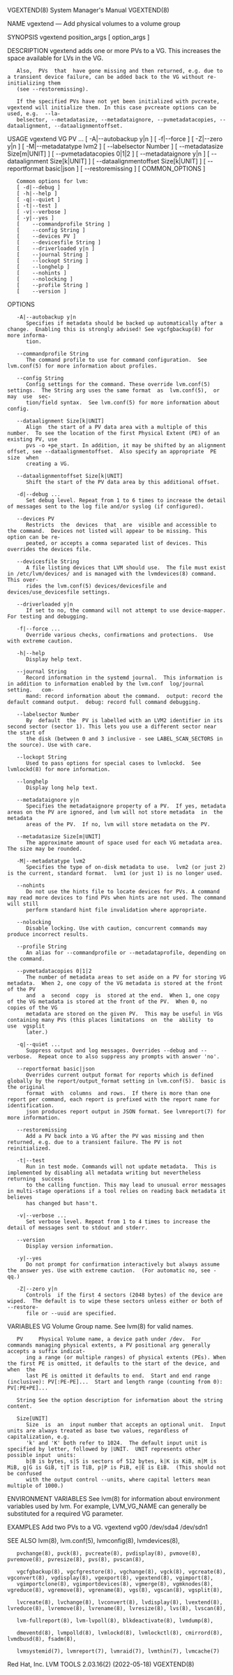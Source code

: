 VGEXTEND(8)							    System Manager's Manual							   VGEXTEND(8)

NAME
       vgextend — Add physical volumes to a volume group

SYNOPSIS
       vgextend position_args
	   [ option_args ]

DESCRIPTION
       vgextend adds one or more PVs to a VG. This increases the space available for LVs in the VG.

       Also,  PVs  that	 have gone missing and then returned, e.g. due to a transient device failure, can be added back to the VG without re-initializing them
       (see --restoremissing).

       If the specified PVs have not yet been initialized with pvcreate, vgextend will initialize them. In this case pvcreate options can be used, e.g.	 --la‐
       belsector, --metadatasize, --metadataignore, --pvmetadatacopies, --dataalignment, --dataalignmentoffset.

USAGE
       vgextend VG PV ...
	   [ -A|--autobackup y|n ]
	   [ -f|--force ]
	   [ -Z|--zero y|n ]
	   [ -M|--metadatatype lvm2 ]
	   [	--labelsector Number ]
	   [	--metadatasize Size[m|UNIT] ]
	   [	--pvmetadatacopies 0|1|2 ]
	   [	--metadataignore y|n ]
	   [	--dataalignment Size[k|UNIT] ]
	   [	--dataalignmentoffset Size[k|UNIT] ]
	   [	--reportformat basic|json ]
	   [	--restoremissing ]
	   [ COMMON_OPTIONS ]

       Common options for lvm:
	   [ -d|--debug ]
	   [ -h|--help ]
	   [ -q|--quiet ]
	   [ -t|--test ]
	   [ -v|--verbose ]
	   [ -y|--yes ]
	   [	--commandprofile String ]
	   [	--config String ]
	   [	--devices PV ]
	   [	--devicesfile String ]
	   [	--driverloaded y|n ]
	   [	--journal String ]
	   [	--lockopt String ]
	   [	--longhelp ]
	   [	--nohints ]
	   [	--nolocking ]
	   [	--profile String ]
	   [	--version ]

OPTIONS

       -A|--autobackup y|n
	      Specifies if metadata should be backed up automatically after a change.  Enabling this is strongly advised! See vgcfgbackup(8) for more informa‐
	      tion.

       --commandprofile String
	      The command profile to use for command configuration.  See lvm.conf(5) for more information about profiles.

       --config String
	      Config settings for the command. These override lvm.conf(5) settings.  The String arg uses the same format  as  lvm.conf(5),  or	may  use  sec‐
	      tion/field syntax.  See lvm.conf(5) for more information about config.

       --dataalignment Size[k|UNIT]
	      Align  the start of a PV data area with a multiple of this number.  To see the location of the first Physical Extent (PE) of an existing PV, use
	      pvs -o +pe_start. In addition, it may be shifted by an alignment offset, see --dataalignmentoffset.  Also specify an appropriate	PE  size  when
	      creating a VG.

       --dataalignmentoffset Size[k|UNIT]
	      Shift the start of the PV data area by this additional offset.

       -d|--debug ...
	      Set debug level. Repeat from 1 to 6 times to increase the detail of messages sent to the log file and/or syslog (if configured).

       --devices PV
	      Restricts	 the  devices  that  are  visible and accessible to the command.  Devices not listed will appear to be missing. This option can be re‐
	      peated, or accepts a comma separated list of devices. This overrides the devices file.

       --devicesfile String
	      A file listing devices that LVM should use.  The file must exist in /etc/lvm/devices/ and is managed with the lvmdevices(8) command.  This over‐
	      rides the lvm.conf(5) devices/devicesfile and devices/use_devicesfile settings.

       --driverloaded y|n
	      If set to no, the command will not attempt to use device-mapper.	For testing and debugging.

       -f|--force ...
	      Override various checks, confirmations and protections.  Use with extreme caution.

       -h|--help
	      Display help text.

       --journal String
	      Record information in the systemd journal.  This information is in addition to information enabled by the lvm.conf  log/journal  setting.	  com‐
	      mand: record information about the command.  output: record the default command output.  debug: record full command debugging.

       --labelsector Number
	      By  default  the	PV is labelled with an LVM2 identifier in its second sector (sector 1). This lets you use a different sector near the start of
	      the disk (between 0 and 3 inclusive - see LABEL_SCAN_SECTORS in the source). Use with care.

       --lockopt String
	      Used to pass options for special cases to lvmlockd.  See lvmlockd(8) for more information.

       --longhelp
	      Display long help text.

       --metadataignore y|n
	      Specifies the metadataignore property of a PV.  If yes, metadata areas on the PV are ignored, and lvm will not store metadata  in	 the  metadata
	      areas of the PV.	If no, lvm will store metadata on the PV.

       --metadatasize Size[m|UNIT]
	      The approximate amount of space used for each VG metadata area.  The size may be rounded.

       -M|--metadatatype lvm2
	      Specifies the type of on-disk metadata to use.  lvm2 (or just 2) is the current, standard format.	 lvm1 (or just 1) is no longer used.

       --nohints
	      Do not use the hints file to locate devices for PVs. A command may read more devices to find PVs when hints are not used. The command will still
	      perform standard hint file invalidation where appropriate.

       --nolocking
	      Disable locking. Use with caution, concurrent commands may produce incorrect results.

       --profile String
	      An alias for --commandprofile or --metadataprofile, depending on the command.

       --pvmetadatacopies 0|1|2
	      The number of metadata areas to set aside on a PV for storing VG metadata.  When 2, one copy of the VG metadata is stored at the front of the PV
	      and  a  second  copy  is	stored at the end.  When 1, one copy of the VG metadata is stored at the front of the PV.  When 0, no copies of the VG
	      metadata are stored on the given PV.  This may be useful in VGs containing many PVs (this places limitations  on	the  ability  to  use  vgsplit
	      later.)

       -q|--quiet ...
	      Suppress output and log messages. Overrides --debug and --verbose.  Repeat once to also suppress any prompts with answer 'no'.

       --reportformat basic|json
	      Overrides current output format for reports which is defined globally by the report/output_format setting in lvm.conf(5).	 basic is the original
	      format  with  columns  and rows.	If there is more than one report per command, each report is prefixed with the report name for identification.
	      json produces report output in JSON format. See lvmreport(7) for more information.

       --restoremissing
	      Add a PV back into a VG after the PV was missing and then returned, e.g. due to a transient failure. The PV is not reinitialized.

       -t|--test
	      Run in test mode. Commands will not update metadata.  This is implemented by disabling all metadata writing but nevertheless  returning  success
	      to the calling function. This may lead to unusual error messages in multi-stage operations if a tool relies on reading back metadata it believes
	      has changed but hasn't.

       -v|--verbose ...
	      Set verbose level. Repeat from 1 to 4 times to increase the detail of messages sent to stdout and stderr.

       --version
	      Display version information.

       -y|--yes
	      Do not prompt for confirmation interactively but always assume the answer yes. Use with extreme caution.	(For automatic no, see -qq.)

       -Z|--zero y|n
	      Controls	if the first 4 sectors (2048 bytes) of the device are wiped.  The default is to wipe these sectors unless either or both of --restore‐
	      file or --uuid are specified.

VARIABLES
       VG     Volume Group name.  See lvm(8) for valid names.

       PV     Physical Volume name, a device path under /dev.  For commands managing physical extents, a PV positional arg generally accepts a suffix indicat‐
	      ing a range (or multiple ranges) of physical extents (PEs). When the first PE is omitted, it defaults to the start of the device, and  when  the
	      last PE is omitted it defaults to end.  Start and end range (inclusive): PV[:PE-PE]...  Start and length range (counting from 0): PV[:PE+PE]...

       String See the option description for information about the string content.

       Size[UNIT]
	      Size  is	an  input number that accepts an optional unit.	 Input units are always treated as base two values, regardless of capitalization, e.g.
	      'k' and 'K' both refer to 1024.  The default input unit is specified by letter, followed by |UNIT.  UNIT represents other possible input	units:
	      b|B is bytes, s|S is sectors of 512 bytes, k|K is KiB, m|M is MiB, g|G is GiB, t|T is TiB, p|P is PiB, e|E is EiB.  (This should not be confused
	      with the output control --units, where capital letters mean multiple of 1000.)

ENVIRONMENT VARIABLES
       See lvm(8) for information about environment variables used by lvm.  For example, LVM_VG_NAME can generally be substituted for a required VG parameter.

EXAMPLES
       Add two PVs to a VG.
       vgextend vg00 /dev/sda4 /dev/sdn1

SEE ALSO
       lvm(8), lvm.conf(5), lvmconfig(8), lvmdevices(8),

       pvchange(8), pvck(8), pvcreate(8), pvdisplay(8), pvmove(8), pvremove(8), pvresize(8), pvs(8), pvscan(8),

       vgcfgbackup(8), vgcfgrestore(8), vgchange(8), vgck(8), vgcreate(8), vgconvert(8), vgdisplay(8), vgexport(8), vgextend(8), vgimport(8),
       vgimportclone(8), vgimportdevices(8), vgmerge(8), vgmknodes(8), vgreduce(8), vgremove(8), vgrename(8), vgs(8), vgscan(8), vgsplit(8),

       lvcreate(8), lvchange(8), lvconvert(8), lvdisplay(8), lvextend(8), lvreduce(8), lvremove(8), lvrename(8), lvresize(8), lvs(8), lvscan(8),

       lvm-fullreport(8), lvm-lvpoll(8), blkdeactivate(8), lvmdump(8),

       dmeventd(8), lvmpolld(8), lvmlockd(8), lvmlockctl(8), cmirrord(8), lvmdbusd(8), fsadm(8),

       lvmsystemid(7), lvmreport(7), lvmraid(7), lvmthin(7), lvmcache(7)

Red Hat, Inc.						       LVM TOOLS 2.03.16(2) (2022-05-18)						   VGEXTEND(8)
